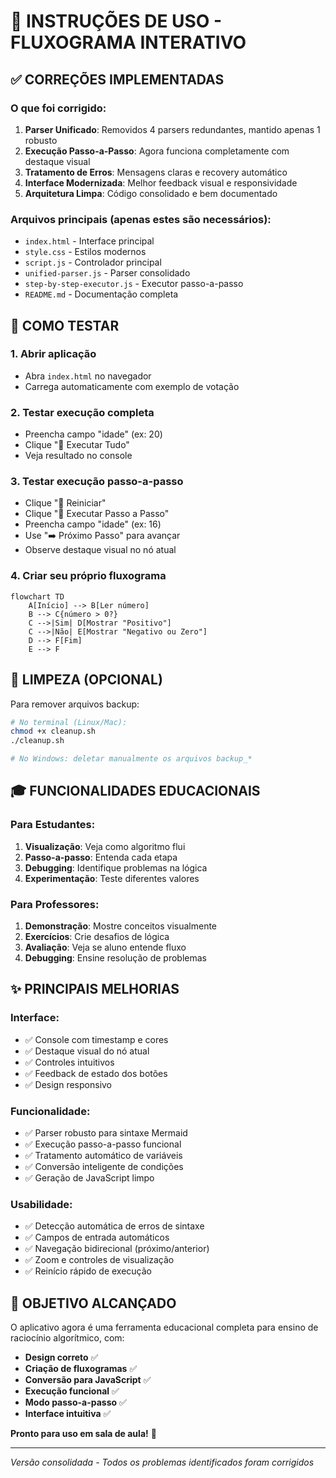 # 🎯 INSTRUÇÕES DE USO - FLUXOGRAMA INTERATIVO

## ✅ CORREÇÕES IMPLEMENTADAS

### O que foi corrigido:
1. **Parser Unificado**: Removidos 4 parsers redundantes, mantido apenas 1 robusto
2. **Execução Passo-a-Passo**: Agora funciona completamente com destaque visual
3. **Tratamento de Erros**: Mensagens claras e recovery automático
4. **Interface Modernizada**: Melhor feedback visual e responsividade
5. **Arquitetura Limpa**: Código consolidado e bem documentado

### Arquivos principais (apenas estes são necessários):
- `index.html` - Interface principal
- `style.css` - Estilos modernos
- `script.js` - Controlador principal
- `unified-parser.js` - Parser consolidado
- `step-by-step-executor.js` - Executor passo-a-passo
- `README.md` - Documentação completa

## 🚀 COMO TESTAR

### 1. Abrir aplicação
- Abra `index.html` no navegador
- Carrega automaticamente com exemplo de votação

### 2. Testar execução completa
- Preencha campo "idade" (ex: 20)
- Clique "🚀 Executar Tudo"
- Veja resultado no console

### 3. Testar execução passo-a-passo
- Clique "🔄 Reiniciar"
- Clique "👣 Executar Passo a Passo"
- Preencha campo "idade" (ex: 16)
- Use "➡️ Próximo Passo" para avançar
- Observe destaque visual no nó atual

### 4. Criar seu próprio fluxograma
```
flowchart TD
    A[Início] --> B[Ler número]
    B --> C{número > 0?}
    C -->|Sim| D[Mostrar "Positivo"]
    C -->|Não| E[Mostrar "Negativo ou Zero"]
    D --> F[Fim]
    E --> F
```

## 🧹 LIMPEZA (OPCIONAL)

Para remover arquivos backup:
```bash
# No terminal (Linux/Mac):
chmod +x cleanup.sh
./cleanup.sh

# No Windows: deletar manualmente os arquivos backup_*
```

## 🎓 FUNCIONALIDADES EDUCACIONAIS

### Para Estudantes:
1. **Visualização**: Veja como algoritmo flui
2. **Passo-a-passo**: Entenda cada etapa
3. **Debugging**: Identifique problemas na lógica
4. **Experimentação**: Teste diferentes valores

### Para Professores:
1. **Demonstração**: Mostre conceitos visualmente
2. **Exercícios**: Crie desafios de lógica
3. **Avaliação**: Veja se aluno entende fluxo
4. **Debugging**: Ensine resolução de problemas

## ✨ PRINCIPAIS MELHORIAS

### Interface:
- ✅ Console com timestamp e cores
- ✅ Destaque visual do nó atual
- ✅ Controles intuitivos
- ✅ Feedback de estado dos botões
- ✅ Design responsivo

### Funcionalidade:
- ✅ Parser robusto para sintaxe Mermaid
- ✅ Execução passo-a-passo funcional
- ✅ Tratamento automático de variáveis
- ✅ Conversão inteligente de condições
- ✅ Geração de JavaScript limpo

### Usabilidade:
- ✅ Detecção automática de erros de sintaxe
- ✅ Campos de entrada automáticos
- ✅ Navegação bidirecional (próximo/anterior)
- ✅ Zoom e controles de visualização
- ✅ Reinício rápido de execução

## 🎯 OBJETIVO ALCANÇADO

O aplicativo agora é uma ferramenta educacional completa para ensino de raciocínio algorítmico, com:

- **Design correto** ✅
- **Criação de fluxogramas** ✅  
- **Conversão para JavaScript** ✅
- **Execução funcional** ✅
- **Modo passo-a-passo** ✅
- **Interface intuitiva** ✅

**Pronto para uso em sala de aula!** 🎉

---
*Versão consolidada - Todos os problemas identificados foram corrigidos*
